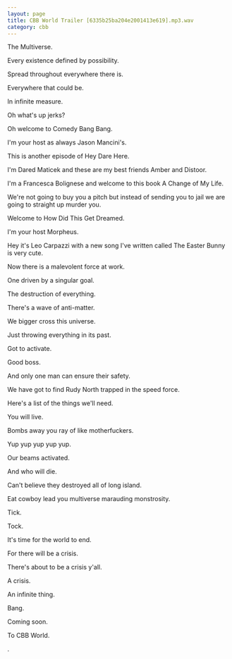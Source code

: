 ```yaml
---
layout: page
title: CBB World Trailer [6335b25ba204e2001413e619].mp3.wav
category: cbb 
---
```


The Multiverse.

Every existence defined by possibility.

Spread throughout everywhere there is.

Everywhere that could be.

In infinite measure.

Oh what's up jerks?

Oh welcome to Comedy Bang Bang.

I'm your host as always Jason Mancini's.

This is another episode of Hey Dare Here.

I'm Dared Maticek and these are my best friends Amber and Distoor.

I'm a Francesca Bolignese and welcome to this book A Change of My Life.

We're not going to buy you a pitch but instead of sending you to jail we are going to straight up murder you.

Welcome to How Did This Get Dreamed.

I'm your host Morpheus.

Hey it's Leo Carpazzi with a new song I've written called The Easter Bunny is very cute.

Now there is a malevolent force at work.

One driven by a singular goal.

The destruction of everything.

There's a wave of anti-matter.

We bigger cross this universe.

Just throwing everything in its past.

Got to activate.

Good boss.

And only one man can ensure their safety.

We have got to find Rudy North trapped in the speed force.

Here's a list of the things we'll need.

You will live.

Bombs away you ray of like motherfuckers.

Yup yup yup yup yup.

Our beams activated.

And who will die.

Can't believe they destroyed all of long island.

Eat cowboy lead you multiverse marauding monstrosity.

Tick.

Tock.

It's time for the world to end.

For there will be a crisis.

There's about to be a crisis y'all.

A crisis.

An infinite thing.

Bang.

Coming soon.

To CBB World.

.
